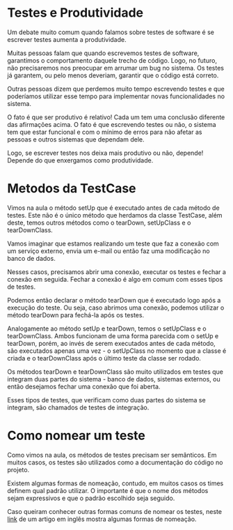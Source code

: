 # Testes e Produtividade

Um debate muito comum quando falamos sobre testes de software é se escrever testes aumenta a produtividade.

Muitas pessoas falam que quando escrevemos testes de software, garantimos o comportamento daquele trecho de código. Logo, no futuro, não precisaremos nos preocupar em arrumar um bug no sistema. Os testes já garantem, ou pelo menos deveriam, garantir que o código está correto.

Outras pessoas dizem que perdemos muito tempo escrevendo testes e que poderíamos utilizar esse tempo para implementar novas funcionalidades no sistema.

O fato é que ser produtivo é relativo! Cada um tem uma conclusão diferente das afirmações acima. O fato é que escrevendo testes ou não, o sistema tem que estar funcional e com o mínimo de erros para não afetar as pessoas e outros sistemas que dependam dele.

Logo, se escrever testes nos deixa mais produtivo ou não, depende! Depende do que enxergamos como produtividade.

# Metodos da TestCase

Vimos na aula o método setUp que é executado antes de cada método de testes. Este não é o único método que herdamos da classe TestCase, além deste, temos outros métodos como o tearDown, setUpClass e o tearDownClass.

Vamos imaginar que estamos realizando um teste que faz a conexão com um serviço externo, envia um e-mail ou então faz uma modificação no banco de dados.

Nesses casos, precisamos abrir uma conexão, executar os testes e fechar a conexão em seguida. Fechar a conexão é algo em comum com esses tipos de testes.

Podemos então declarar o método tearDown que é executado logo após a execução do teste. Ou seja, caso abrimos uma conexão, podemos utilizar o método tearDown para fechá-la após os testes.

Analogamente ao método setUp e tearDown, temos o setUpClass e o tearDownClass. Ambos funcionam de uma forma parecida com o setUp e tearDown, porém, ao invés de serem executados antes de cada método, são executados apenas uma vez - o setUpClass no momento que a classe é criada e o tearDownClass após o último teste da classe ser rodado.

Os métodos tearDown e tearDownClass são muito utilizados em testes que integram duas partes do sistema - banco de dados, sistemas externos, ou então desejamos fechar uma conexão que foi aberta.

Esses tipos de testes, que verificam como duas partes do sistema se integram, são chamados de testes de integração.

# Como nomear um teste

Como vimos na aula, os métodos de testes precisam ser semânticos. Em muitos casos, os testes são utilizados como a documentação do código no projeto.

Existem algumas formas de nomeação, contudo, em muitos casos os times definem qual padrão utilizar. O importante é que o nome dos métodos sejam expressivos e que o padrão escolhido seja seguido.

Caso queiram conhecer outras formas comuns de nomear os testes, neste [link](https://dzone.com/articles/7-popular-unit-test-naming) de um artigo em inglês mostra algumas formas de nomeação.
